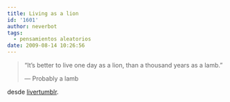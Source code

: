 ```yaml
---
title: Living as a lion
id: '1601'
author: neverbot
tags:
  - pensamientos aleatorios
date: 2009-08-14 10:26:56
---
```


> “It’s better to live one day as a lion, than a thousand years as a lamb.”
>
> — Probably a lamb

desde [livertumblr](http://livercake.tumblr.com/).